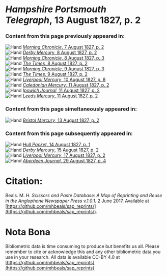 # *Hampshire Portsmouth Telegraph*, 13 August 1827, p. 2  
  
### Content from this page previously appeared in:  
![Hand](http://scissorsandpaste.net/wp-content/uploads/2017/06/smallhandpointer.png) [*Morning Chronicle*, 7 August 1827, p. 2](https://mhbeals.github.io/sap_html/Morning-Chronicle/Morning-Chronicle-7-August-1827-p-2)  
![Hand](http://scissorsandpaste.net/wp-content/uploads/2017/06/smallhandpointer.png) [*Derby Mercury*, 8 August 1827, p. 2](https://mhbeals.github.io/sap_html/Derby-Mercury/Derby-Mercury-8-August-1827-p-2)  
![Hand](http://scissorsandpaste.net/wp-content/uploads/2017/06/smallhandpointer.png) [*Morning Chronicle*, 8 August 1827, p. 3](https://mhbeals.github.io/sap_html/Morning-Chronicle/Morning-Chronicle-8-August-1827-p-3)  
![Hand](http://scissorsandpaste.net/wp-content/uploads/2017/06/smallhandpointer.png) [*The Times*, 8 August 1827, p. 2](https://mhbeals.github.io/sap_html/The-Times/The-Times-8-August-1827-p-2)  
![Hand](http://scissorsandpaste.net/wp-content/uploads/2017/06/smallhandpointer.png) [*Morning Chronicle*, 9 August 1827, p. 3](https://mhbeals.github.io/sap_html/Morning-Chronicle/Morning-Chronicle-9-August-1827-p-3)  
![Hand](http://scissorsandpaste.net/wp-content/uploads/2017/06/smallhandpointer.png) [*The Times*, 9 August 1827, p. 2](https://mhbeals.github.io/sap_html/The-Times/The-Times-9-August-1827-p-2)  
![Hand](http://scissorsandpaste.net/wp-content/uploads/2017/06/smallhandpointer.png) [*Liverpool Mercury*, 10 August 1827, p. 8](https://mhbeals.github.io/sap_html/Liverpool-Mercury/Liverpool-Mercury-10-August-1827-p-8)  
![Hand](http://scissorsandpaste.net/wp-content/uploads/2017/06/smallhandpointer.png) [*Caledonian Mercury*, 11 August 1827, p. 2](https://mhbeals.github.io/sap_html/Caledonian-Mercury/Caledonian-Mercury-11-August-1827-p-2)  
![Hand](http://scissorsandpaste.net/wp-content/uploads/2017/06/smallhandpointer.png) [*Ipswich Journal*, 11 August 1827, p. 2](https://mhbeals.github.io/sap_html/Ipswich-Journal/Ipswich-Journal-11-August-1827-p-2)  
![Hand](http://scissorsandpaste.net/wp-content/uploads/2017/06/smallhandpointer.png) [*Leeds Mercury*, 11 August 1827, p. 2](https://mhbeals.github.io/sap_html/Leeds-Mercury/Leeds-Mercury-11-August-1827-p-2)  
  
### Content from this page simeltaneously appeared in:  
![Hand](http://scissorsandpaste.net/wp-content/uploads/2017/06/smallhandpointer.png) [*Bristol Mercury*, 13 August 1827, p. 2](https://mhbeals.github.io/sap_html/Bristol-Mercury/Bristol-Mercury-13-August-1827-p-2)  
  
### Content from this page subsequently appeared in:  
![Hand](http://scissorsandpaste.net/wp-content/uploads/2017/06/smallhandpointer.png) [*Hull Packet*, 14 August 1827, p. 1](https://mhbeals.github.io/sap_html/Hull-Packet/Hull-Packet-14-August-1827-p-1)  
![Hand](http://scissorsandpaste.net/wp-content/uploads/2017/06/smallhandpointer.png) [*Derby Mercury*, 15 August 1827, p. 2](https://mhbeals.github.io/sap_html/Derby-Mercury/Derby-Mercury-15-August-1827-p-2)  
![Hand](http://scissorsandpaste.net/wp-content/uploads/2017/06/smallhandpointer.png) [*Liverpool Mercury*, 17 August 1827, p. 2](https://mhbeals.github.io/sap_html/Liverpool-Mercury/Liverpool-Mercury-17-August-1827-p-2)  
![Hand](http://scissorsandpaste.net/wp-content/uploads/2017/06/smallhandpointer.png) [*Aberdeen Journal*, 29 August 1827, p. 4](https://mhbeals.github.io/sap_html/Aberdeen-Journal/Aberdeen-Journal-29-August-1827-p-4)  


# Citation: 

Beals. M. H. *Scissors and Paste Database: A Map of Reprinting and Reuse in the Anglophone Newspaper Press v.1.0.1.* 2 June 2017. Available at [https://github.com/mhbeals/sap_reprints/](https://github.com/mhbeals/sap_reprints/). 

# Nota Bona

Bibliometric data is time consuming to produce but benefits us all. Please remember to cite or acknowledge this and any other bibliometric data you use in your research. All data is available CC-BY 4.0 at [https://github.com/mhbeals/sap_reprints](https://github.com/mhbeals/sap_reprints)